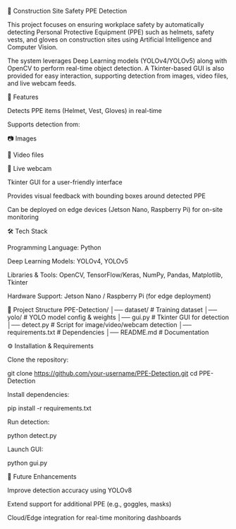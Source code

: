 👷 Construction Site Safety PPE Detection

This project focuses on ensuring workplace safety by automatically detecting Personal Protective Equipment (PPE) such as helmets, safety vests, and gloves on construction sites using Artificial Intelligence and Computer Vision.

The system leverages Deep Learning models (YOLOv4/YOLOv5) along with OpenCV to perform real-time object detection. A Tkinter-based GUI is also provided for easy interaction, supporting detection from images, video files, and live webcam feeds.

🚀 Features

Detects PPE items (Helmet, Vest, Gloves) in real-time

Supports detection from:

📷 Images

🎥 Video files

📡 Live webcam

Tkinter GUI for a user-friendly interface

Provides visual feedback with bounding boxes around detected PPE

Can be deployed on edge devices (Jetson Nano, Raspberry Pi) for on-site monitoring

🛠️ Tech Stack

Programming Language: Python

Deep Learning Models: YOLOv4, YOLOv5

Libraries & Tools: OpenCV, TensorFlow/Keras, NumPy, Pandas, Matplotlib, Tkinter

Hardware Support: Jetson Nano / Raspberry Pi (for edge deployment)

📂 Project Structure
PPE-Detection/
│── dataset/              # Training dataset
│── yolo/                 # YOLO model config & weights
│── gui.py                # Tkinter GUI for detection
│── detect.py             # Script for image/video/webcam detection
│── requirements.txt      # Dependencies
│── README.md             # Documentation

⚙️ Installation & Requirements

Clone the repository:

git clone https://github.com/your-username/PPE-Detection.git
cd PPE-Detection


Install dependencies:

pip install -r requirements.txt


Run detection:

python detect.py


Launch GUI:

python gui.py

📌 Future Enhancements

Improve detection accuracy using YOLOv8

Extend support for additional PPE (e.g., goggles, masks)

Cloud/Edge integration for real-time monitoring dashboards





